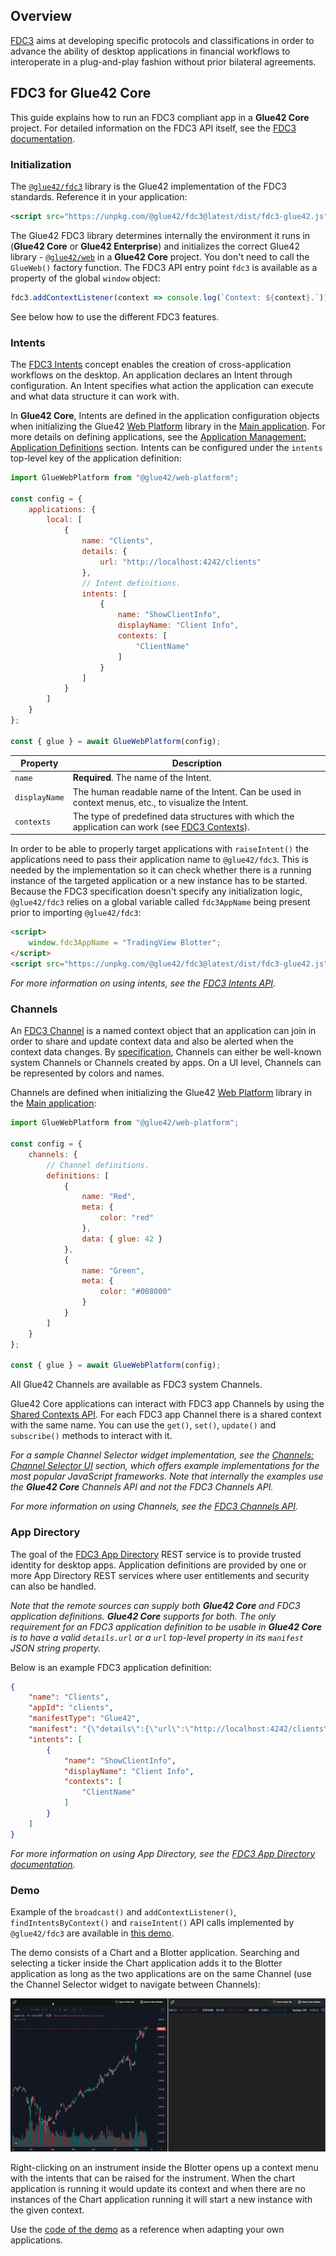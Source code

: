 ## Overview

[FDC3](https://fdc3.finos.org/) aims at developing specific protocols and classifications in order to advance the ability of desktop applications in financial workflows to interoperate in a plug-and-play fashion without prior bilateral agreements.

## FDC3 for Glue42 Core

This guide explains how to run an FDC3 compliant app in a **Glue42 Core** project. For detailed information on the FDC3 API itself, see the [FDC3 documentation](https://fdc3.finos.org/docs/next/api/overview).

### Initialization

The [`@glue42/fdc3`](https://www.npmjs.com/package/@glue42/fdc3) library is the Glue42 implementation of the FDC3 standards. Reference it in your application:

```html
<script src="https://unpkg.com/@glue42/fdc3@latest/dist/fdc3-glue42.js"></script>
```

The Glue42 FDC3 library determines internally the environment it runs in (**Glue42 Core** or **Glue42 Enterprise**) and initializes the correct Glue42 library - [`@glue42/web`](https://www.npmjs.com/package/@glue42/web) in a **Glue42 Core** project. You don't need to call the `GlueWeb()` factory function. The FDC3 API entry point `fdc3` is available as a property of the global `window` object:

```javascript
fdc3.addContextListener(context => console.log(`Context: ${context}.`));
```

See below how to use the different FDC3 features.

### Intents

The [FDC3 Intents](https://fdc3.finos.org/docs/next/intents/overview) concept enables the creation of cross-application workflows on the desktop. An application declares an Intent through configuration. An Intent specifies what action the application can execute and what data structure it can work with.

In **Glue42 Core**, Intents are defined in the application configuration objects when initializing the Glue42 [Web Platform](https://www.npmjs.com/package/@glue42/web-platform) library in the [Main application](../../core-concepts/web-platform/overview/index.html). For more details on defining applications, see the [Application Management: Application Definitions](../application-management/index.html#application_definitions) section. Intents can be configured under the `intents` top-level key of the application definition:

```javascript
import GlueWebPlatform from "@glue42/web-platform";

const config = {
    applications: {
        local: [
            {
                name: "Clients",
                details: {
                    url: "http://localhost:4242/clients"
                },
                // Intent definitions.
                intents: [
                    {
                        name: "ShowClientInfo",
                        displayName: "Client Info",
                        contexts: [
                            "ClientName"
                        ]
                    }
                ]
            }
        ]
    }
};

const { glue } = await GlueWebPlatform(config);
```

| Property | Description |
|----------|-------------|
| `name` | **Required**. The name of the Intent. |
| `displayName` | The human readable name of the Intent. Can be used in context menus, etc., to visualize the Intent. |
| `contexts` | The type of predefined data structures with which the application can work (see [FDC3 Contexts](https://fdc3.finos.org/docs/next/context/overview)). |

In order to be able to properly target applications with `raiseIntent()` the applications need to pass their application name to `@glue42/fdc3`. This is needed by the implementation so it can check whether there is a running instance of the targeted application or a new instance has to be started. Because the FDC3 specification doesn't specify any initialization logic, `@glue42/fdc3` relies on a global variable called `fdc3AppName` being present prior to importing `@glue42/fdc3`:

```html
<script>
    window.fdc3AppName = "TradingView Blotter";
</script>
<script src="https://unpkg.com/@glue42/fdc3@latest/dist/fdc3-glue42.js"></script>
```

*For more information on using intents, see the [FDC3 Intents API](https://fdc3.finos.org/docs/next/intents/overview).*

### Channels

An [FDC3 Channel](https://fdc3.finos.org/docs/next/api/ref/Channel) is a named context object that an application can join in order to share and update context data and also be alerted when the context data changes. By [specification](https://fdc3.finos.org/docs/next/api/spec#context-channels), Channels can either be well-known system Channels or Channels created by apps. On a UI level, Channels can be represented by colors and names.

Channels are defined when initializing the Glue42 [Web Platform](https://www.npmjs.com/package/@glue42/web-platform) library in the [Main application](../../core-concepts/web-platform/overview/index.html):

```javascript
import GlueWebPlatform from "@glue42/web-platform";

const config = {
    channels: {
        // Channel definitions.
        definitions: [
            {
                name: "Red",
                meta: {
                    color: "red"
                },
                data: { glue: 42 }
            },
            {
                name: "Green",
                meta: {
                    color: "#008000"
                }
            }
        ]
    }
};

const { glue } = await GlueWebPlatform(config);
```

All Glue42 Channels are available as FDC3 system Channels.

Glue42 Core applications can interact with FDC3 app Channels by using the [Shared Contexts API](../shared-contexts/index.html). For each FDC3 app Channel there is a shared context with the same name. You can use the `get()`, `set()`, `update()` and `subscribe()` methods to interact with it.

*For a sample Channel Selector widget implementation, see the [Channels: Channel Selector UI](../channels/index.html#channel_selector_ui) section, which offers example implementations for the most popular JavaScript frameworks. Note that internally the examples use the **Glue42 Core** Channels API and not the FDC3 Channels API.*

*For more information on using Channels, see the [FDC3 Channels API](https://fdc3.finos.org/docs/next/api/ref/Channel).*

### App Directory

The goal of the [FDC3 App Directory](https://fdc3.finos.org/docs/next/app-directory/overview) REST service is to provide trusted identity for desktop apps. Application definitions are provided by one or more App Directory REST services where user entitlements and security can also be handled.

*Note that the remote sources can supply both **Glue42 Core** and FDC3 application definitions. **Glue42 Core** supports for both. The only requirement for an FDC3 application definition to be usable in **Glue42 Core** is to have a valid `details.url` or a `url` top-level property in its `manifest` JSON string property.*

Below is an example FDC3 application definition:

```json
{
    "name": "Clients",
    "appId": "clients",
    "manifestType": "Glue42",
    "manifest": "{\"details\":{\"url\":\"http://localhost:4242/clients\"}}",
    "intents": [
        {
            "name": "ShowClientInfo",
            "displayName": "Client Info",
            "contexts": [
                "ClientName"
            ]
        }
    ]
}
```

*For more information on using App Directory, see the [FDC3 App Directory documentation](https://fdc3.finos.org/docs/next/app-directory/overview).*

### Demo

Example of the `broadcast()` and `addContextListener()`, `findIntentsByContext()` and `raiseIntent()` API calls implemented by `@glue42/fdc3` are available in [this demo](https://fdc3-demo.glue42.com).

The demo consists of a Chart and a Blotter application. Searching and selecting a ticker inside the Chart application adds it to the Blotter application as long as the two applications are on the same Channel (use the Channel Selector widget to navigate between Channels):

![FDC3 Demo](../../../images/fdc3/fdc3-demo.gif)

Right-clicking on an instrument inside the Blotter opens up a context menu with the intents that can be raised for the instrument. When the chart application is running it would update its context and when there are no instances of the Chart application running it will start a new instance with the given context.

Use the [code of the demo](https://github.com/Glue42/fdc3-demos/tree/adapt-for-glue42) as a reference when adapting your own applications.
